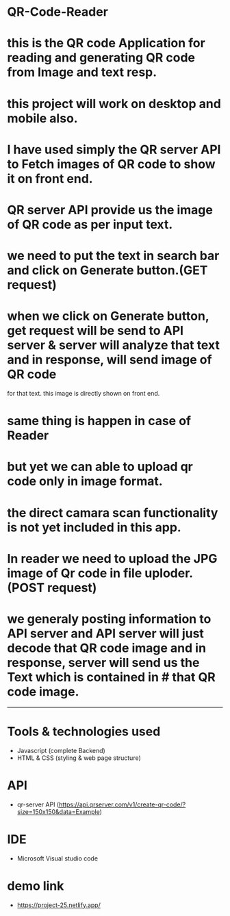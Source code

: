 # QR-Code-Reader

# this is the QR code Application for reading and generating QR code from Image and text resp.


# this project will work on desktop and mobile also.
# I have used simply the QR server API to Fetch images of QR code to show it on front end.
# QR server API provide us the image of QR code as per input text. 
# we need to put the text in search bar and click on Generate button.(GET request)
# when we click on Generate button, get request will be send to API server & server will analyze that text and in response, will send image of QR code
  for that text.
  this image is directly shown on front end.
# same thing is happen in case of Reader
# but yet we can able to upload qr code only in image format. 
# the direct camara scan functionality is not yet included in this app.
# In reader we need to upload the JPG image of Qr code in file uploder. (POST request)
# we generaly posting information to API server and API server will just decode that QR code image and in response, server will send us the Text which is contained in    # that QR code image.

-----------------------------------------------------------------------------------------------------------------------------------------------------------------------

# Tools & technologies used
 - Javascript (complete Backend)
 - HTML & CSS (styling & web page structure)
 
# API
  - qr-server API (https://api.qrserver.com/v1/create-qr-code/?size=150x150&data=Example)

# IDE
 - Microsoft Visual studio code
 
# demo link
  - https://project-25.netlify.app/
